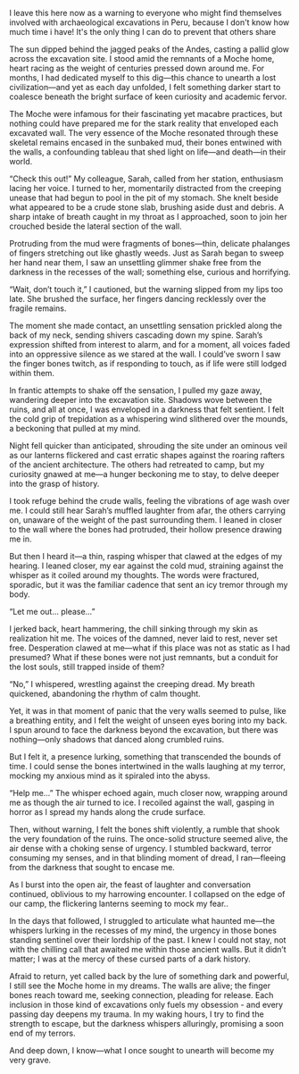 I leave this here now as a warning to everyone who might find themselves involved with archaeological excavations in Peru, because I don't know how much time i have! It's the only thing I can do to prevent that others share

The sun dipped behind the jagged peaks of the Andes, casting a pallid glow across the excavation site. I stood amid the remnants of a Moche home, heart racing as the weight of centuries pressed down around me. For months, I had dedicated myself to this dig—this chance to unearth a lost civilization—and yet as each day unfolded, I felt something darker start to coalesce beneath the bright surface of keen curiosity and academic fervor.

The Moche were infamous for their fascinating yet macabre practices, but nothing could have prepared me for the stark reality that enveloped each excavated wall. The very essence of the Moche resonated through these skeletal remains encased in the sunbaked mud, their bones entwined with the walls, a confounding tableau that shed light on life—and death—in their world.

“Check this out!” My colleague, Sarah, called from her station, enthusiasm lacing her voice. I turned to her, momentarily distracted from the creeping unease that had begun to pool in the pit of my stomach. She knelt beside what appeared to be a crude stone slab, brushing aside dust and debris. A sharp intake of breath caught in my throat as I approached, soon to join her crouched beside the lateral section of the wall.

Protruding from the mud were fragments of bones—thin, delicate phalanges of fingers stretching out like ghastly weeds. Just as Sarah began to sweep her hand near them, I saw an unsettling glimmer shake free from the darkness in the recesses of the wall; something else, curious and horrifying.

“Wait, don’t touch it,” I cautioned, but the warning slipped from my lips too late. She brushed the surface, her fingers dancing recklessly over the fragile remains.

The moment she made contact, an unsettling sensation prickled along the back of my neck, sending shivers cascading down my spine. Sarah’s expression shifted from interest to alarm, and for a moment, all voices faded into an oppressive silence as we stared at the wall. I could’ve sworn I saw the finger bones twitch, as if responding to touch, as if life were still lodged within them.

In frantic attempts to shake off the sensation, I pulled my gaze away, wandering deeper into the excavation site. Shadows wove between the ruins, and all at once, I was enveloped in a darkness that felt sentient. I felt the cold grip of trepidation as a whispering wind slithered over the mounds, a beckoning that pulled at my mind.

Night fell quicker than anticipated, shrouding the site under an ominous veil as our lanterns flickered and cast erratic shapes against the roaring rafters of the ancient architecture. The others had retreated to camp, but my curiosity gnawed at me—a hunger beckoning me to stay, to delve deeper into the grasp of history.

I took refuge behind the crude walls, feeling the vibrations of age wash over me. I could still hear Sarah’s muffled laughter from afar, the others carrying on, unaware of the weight of the past surrounding them. I leaned in closer to the wall where the bones had protruded, their hollow presence drawing me in.

But then I heard it—a thin, rasping whisper that clawed at the edges of my hearing. I leaned closer, my ear against the cold mud, straining against the whisper as it coiled around my thoughts. The words were fractured, sporadic, but it was the familiar cadence that sent an icy tremor through my body.

“Let me out… please…”

I jerked back, heart hammering, the chill sinking through my skin as realization hit me. The voices of the damned, never laid to rest, never set free. Desperation clawed at me—what if this place was not as static as I had presumed? What if these bones were not just remnants, but a conduit for the lost souls, still trapped inside of them?

“No,” I whispered, wrestling against the creeping dread. My breath quickened, abandoning the rhythm of calm thought.

Yet, it was in that moment of panic that the very walls seemed to pulse, like a breathing entity, and I felt the weight of unseen eyes boring into my back. I spun around to face the darkness beyond the excavation, but there was nothing—only shadows that danced along crumbled ruins.

But I felt it, a presence lurking, something that transcended the bounds of time. I could sense the bones intertwined in the walls laughing at my terror, mocking my anxious mind as it spiraled into the abyss.

“Help me…” The whisper echoed again, much closer now, wrapping around me as though the air turned to ice. I recoiled against the wall, gasping in horror as I spread my hands along the crude surface.

Then, without warning, I felt the bones shift violently, a rumble that shook the very foundation of the ruins. The once-solid structure seemed alive, the air dense with a choking sense of urgency. I stumbled backward, terror consuming my senses, and in that blinding moment of dread, I ran—fleeing from the darkness that sought to encase me.

As I burst into the open air, the feast of laughter and conversation continued, oblivious to my harrowing encounter. I collapsed on the edge of our camp, the flickering lanterns seeming to mock my fear..

In the days that followed, I struggled to articulate what haunted me—the whispers lurking in the recesses of my mind, the urgency in those bones standing sentinel over their lordship of the past. I knew I could not stay, not with the chilling call that awaited me within those ancient walls. But it didn’t matter; I was at the mercy of these cursed parts of a dark history.

Afraid to return, yet called back by the lure of something dark and powerful, I still see the Moche home in my dreams. The walls are alive; the finger bones reach toward me, seeking connection, pleading for release. Each inclusion in those kind of excavations only fuels my obsession - and every passing day deepens my trauma. In my waking hours, I try to find the strength to escape, but the darkness whispers alluringly, promising a soon end of my terrors.

And deep down, I know—what I once sought to unearth will become my very grave.


